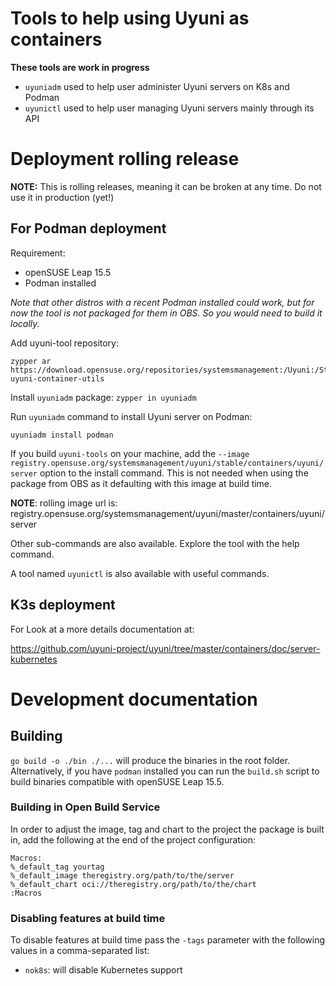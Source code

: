 # Tools to help using Uyuni as containers

**These tools are work in progress**

* `uyuniadm` used to help user administer Uyuni servers on K8s and Podman
* `uyunictl` used to help user managing Uyuni servers mainly through its API

# Deployment rolling release

**NOTE:** This is rolling releases, meaning it can be broken at any time. Do not use it in production (yet!)

## For Podman deployment
Requirement:
  - openSUSE Leap 15.5
  - Podman installed

*Note that other distros with a recent Podman installed could work, but for now the tool is not packaged for them in OBS.
So you would need to build it locally.*

Add uyuni-tool repository:
```
zypper ar https://download.opensuse.org/repositories/systemsmanagement:/Uyuni:/Stable:/ContainerUtils/openSUSE_Leap_15.5/ uyuni-container-utils
```

Install `uyuniadm` package: `zypper in uyuniadm`

Run `uyuniadm` command to install Uyuni server on Podman:
```
uyuniadm install podman
```

If you build `uyuni-tools` on your machine, add the `--image registry.opensuse.org/systemsmanagement/uyuni/stable/containers/uyuni/server` option to the install command.
This is not needed when using the package from OBS as it defaulting with this image at build time.

**NOTE**: rolling image url is: registry.opensuse.org/systemsmanagement/uyuni/master/containers/uyuni/server


Other sub-commands are also available. Explore the tool with the help command.

A tool named `uyunictl` is also available with useful commands.

## K3s deployment

For Look at a more details documentation at:

https://github.com/uyuni-project/uyuni/tree/master/containers/doc/server-kubernetes

# Development documentation

## Building

`go build -o ./bin ./...` will produce the binaries in the root folder.
Alternatively, if you have `podman` installed you can run the `build.sh` script to build binaries compatible with openSUSE Leap 15.5.

### Building in Open Build Service

In order to adjust the image, tag and chart to the project the package is built in, add the following at the end of the project configuration:

```
Macros:
%_default_tag yourtag
%_default_image theregistry.org/path/to/the/server
%_default_chart oci://theregistry.org/path/to/the/chart
:Macros
```

### Disabling features at build time

To disable features at build time pass the `-tags` parameter with the following values in a comma-separated list:

* `nok8s`: will disable Kubernetes support
